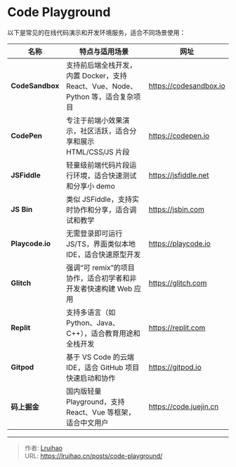 # Code Playground


以下是常见的在线代码演示和开发环境服务，适合不同场景使用：

<!--more-->

| 名称            | 特点与适用场景                                                                  | 网址                     |
| --------------- | ------------------------------------------------------------------------------- | ------------------------ |
| **CodeSandbox** | 支持前后端全栈开发，内置 Docker，支持 React、Vue、Node、Python 等，适合复杂项目 | <https://codesandbox.io> |
| **CodePen**     | 专注于前端小效果演示，社区活跃，适合分享和展示 HTML/CSS/JS 片段                 | <https://codepen.io>     |
| **JSFiddle**    | 轻量级前端代码片段运行环境，适合快速测试和分享小 demo                           | <https://jsfiddle.net>   |
| **JS Bin**      | 类似 JSFiddle，支持实时协作和分享，适合调试和教学                               | <https://jsbin.com>      |
| **Playcode.io** | 无需登录即可运行 JS/TS，界面类似本地 IDE，适合快速原型开发                      | <https://playcode.io>    |
| **Glitch**      | 强调“可 remix”的项目协作，适合初学者和非开发者快速构建 Web 应用                 | <https://glitch.com>     |
| **Replit**      | 支持多语言（如 Python、Java、C++），适合教育用途和全栈开发                      | <https://replit.com>     |
| **Gitpod**      | 基于 VS Code 的云端 IDE，适合 GitHub 项目快速启动和协作                         | <https://gitpod.io>      |
| **码上掘金**    | 国内版轻量 Playground，支持 React、Vue 等框架，适合中文用户                     | <https://code.juejin.cn> |


---

> 作者: [Lruihao](https://github.com/Lruihao)  
> URL: https://lruihao.cn/posts/code-playground/  

